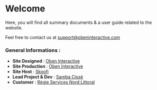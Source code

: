 # Welcome
Here, you will find all summary documents & a user guide related to the website.

Feel free to contact us at support@obeninteractive.com

### General Informations :
* **Site Designed** : [Oben Interactive](http://obeninteractive.com)
* **Site Production** : [Oben Interactive](http://www.obeninteractive.com)
* **Site Host** : [Skoofi](http://www.skoofi.com)
* **Lead Project & Dev** : [Samba Cissé]()
* **Customer** : [Régie Services Nord Littoral]()


